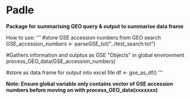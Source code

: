 # Padle
**Package for summarising GEO query & output to summarise data frame**

How to use:
'''
#store GSE accession numbers from GEO search
GSE_accession_numbers <- parseGSE_txt("../test_search.txt")

#Gathers information and outptus as GSE "Objects" in global environment
process_GEO_data(GSE_accession_numbers)

#store as data.frame for output into excel file
df <- gse_as_df()
'''

**Note: Ensure global variable only contains vector of GSE accession numbers before moving on with process_GEO_data(xxxxxxx)**
